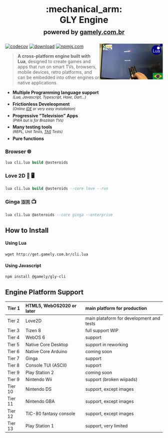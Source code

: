 <div align="center">
<h1>:mechanical_arm:<br>GLY Engine<br><sup><sub>powered by <a href="https://gamely.com.br" target="_blank">gamely.com.br</a></sub></sup></h1>
</div>

[<img align="right" width="40%" src="https://raw.githubusercontent.com/RodrigoDornelles/RodrigoDornelles/master/media/ginga-asteroids.gif">](https://github.com/gly-engine/gly-engine/blob/main/samples/asteroids/game.lua)

[![codecov](https://codecov.io/github/gly-engine/gly-engine/graph/badge.svg?token=MM0TY7VVAT)](https://codecov.io/github/gly-engine/gly-engine)
[![download](https://img.shields.io/badge/download-1.5MB-blue?logo=curl)](https://get.gamely.com.br/cli.lua)
[![npmjs.com](https://img.shields.io/npm/v/%40gamely%2Fgly-engine?logo=npm&color=blue)](https://www.npmjs.com/package/@gamely/gly-cli)

> **A cross-platform engine built with Lua**, designed to create games and apps that run on smart TVs, browsers, mobile devices, retro platforms, and can be embedded into other engines or native applications.

 * **Multiple Programming language support** <br/><sup>_(Lua, Javascript, Typescript, Haxe, Dart...)_</sup>
 * **Frictionless Develeopment** <br/><sup>_(Online [IDE](https://playground.gamely.com.br) or very easy installation)_</sup>
 * **Progressive "Television" Apps** <br/><sup>_(PWA but is for Brazilian TVs)_</sup>
 * **Many testing tools** <br/><sup>_(REPL, Unit Tests, [TAS](https://tasvideos.org/WelcomeToTASVideos#WhatIsATas) Tests)_</sup>
 * **Pure functions**

### Browser :globe_with_meridians:

```sql
lua cli.lua build @asteroids
```

### Love 2D :heart_decoration: :desktop_computer:

```sql
lua cli.lua build @asteroids --core love --run
```

### Ginga :brazil: :tv:

```sql
lua cli.lua @asteroids --core ginga --enterprise
```

## How to Install

#### Using Lua

```
wget http://get.gamely.com.br/cli.lua
```

#### Using Javascript

```
npm install @gamely/gly-cli
```

## Engine Platform Support

| Tier 1 | HTML5, WebOS2020 or later | main platform for production |
| :----- | :------------------------ | :------------ |
| Tier 2 | Love2D                    | main plataform for development and tests
| Tier 3 | Tizen 8                   | full support WIP
| Tier 4 | WebOS 6                   | support
| Tier 5 | Native Core Desktop       | support in reworking
| Tier 6 | Native Core Arduino       | coming soon
| Tier 7 | Ginga                     | support
| Tier 8 | Console TUI (ASCII)       | support
| Tier 9 | Play Station 2            | coming soon
| Tier 9 | Nintendo Wii              | support (broken wiipads)
| Tier 10 | Nintendo DS              | support, except images
| Tier 11 | Nintendo GBA             | support, except images
| Tier 12 | TIC-80 fantasy console   | support, except images
| Tier 13 | Play Station 1           | support, very limited
